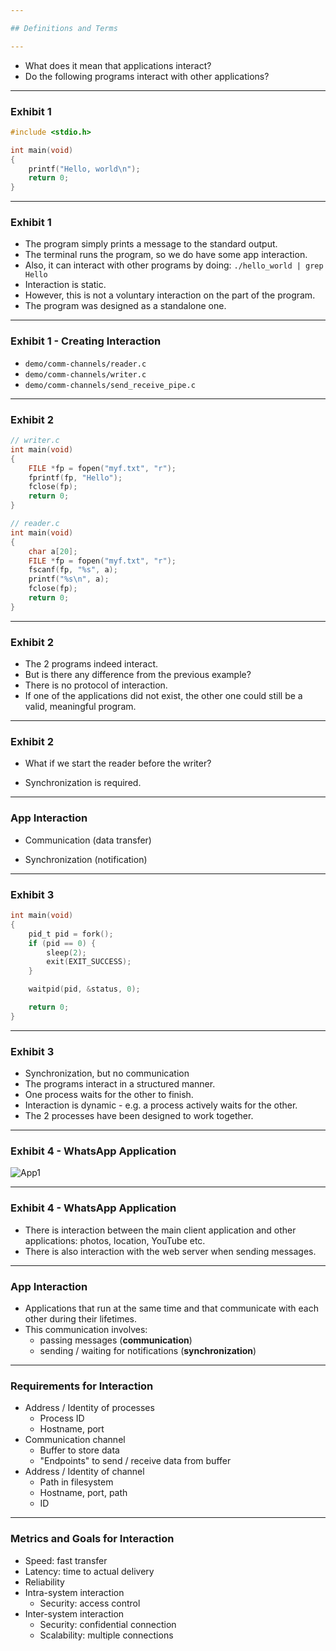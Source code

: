 ```yaml
---

## Definitions and Terms

---
```


- What does it mean that applications interact?
- Do the following programs interact with other applications?

---

### Exhibit 1

```c
#include <stdio.h>

int main(void)
{
	printf("Hello, world\n");
	return 0;
}
```

----

### Exhibit 1

- The program simply prints a message to the standard output.
- The terminal runs the program, so we do have some app interaction.
- Also, it can interact with other programs by doing: `./hello_world | grep Hello`
- Interaction is static.
- However, this is not a voluntary interaction on the part of the program.
- The program was designed as a standalone one.

----

### Exhibit 1 - Creating Interaction

- `demo/comm-channels/reader.c`
- `demo/comm-channels/writer.c`
- `demo/comm-channels/send_receive_pipe.c`

---

### Exhibit 2

```c
// writer.c
int main(void)
{
	FILE *fp = fopen("myf.txt", "r");
	fprintf(fp, "Hello");
	fclose(fp);
	return 0;
}
```

```c
// reader.c
int main(void)
{
	char a[20];
	FILE *fp = fopen("myf.txt", "r");
	fscanf(fp, "%s", a);
	printf("%s\n", a);
	fclose(fp);
	return 0;
}
```

----

### Exhibit 2

- The 2 programs indeed interact.
- But is there any difference from the previous example?
- There is no protocol of interaction.
- If one of the applications did not exist, the other one could still be a valid, meaningful program.

----

### Exhibit 2

- What if we start the reader before the writer?

<!-- .element class="fragment" -->

- Synchronization is required.

<!-- .element class="fragment" -->

----

### App Interaction

- Communication (data transfer)

<!-- .element class="fragment" -->

- Synchronization (notification)

<!-- .element class="fragment" -->

---

### Exhibit 3

```c
int main(void)
{
	pid_t pid = fork();
	if (pid == 0) {
		sleep(2);
		exit(EXIT_SUCCESS);
	}

	waitpid(pid, &status, 0);

	return 0;
}
```

----

### Exhibit 3

- Synchronization, but no communication
- The programs interact in a structured manner.
- One process waits for the other to finish.
- Interaction is dynamic - e.g. a process actively waits for the other.
- The 2 processes have been designed to work together.

---

### Exhibit 4 - WhatsApp Application

![App1](./media/whatsApp.svg)

----

### Exhibit 4 - WhatsApp Application

- There is interaction between the main client application and other applications: photos, location, YouTube etc.
- There is also interaction with the web server when sending messages.

---

### App Interaction

- Applications that run at the same time and that communicate with each other during their lifetimes.
- This communication involves:
  - passing messages (**communication**)
  - sending / waiting for notifications (**synchronization**)

----

### Requirements for Interaction

- Address / Identity of processes
  - Process ID
  - Hostname, port
- Communication channel
  - Buffer to store data
  - "Endpoints" to send / receive data from buffer
- Address / Identity of channel
  - Path in filesystem
  - Hostname, port, path
  - ID

----

### Metrics and Goals for Interaction

- Speed: fast transfer
- Latency: time to actual delivery
- Reliability
- Intra-system interaction
  - Security: access control
- Inter-system interaction
  - Security: confidential connection
  - Scalability: multiple connections
